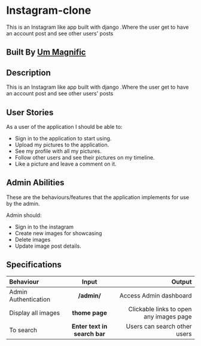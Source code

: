 # Instagram-clone
This is an Instagram like app built with django .Where the user get to have an account post and see other users' posts
## Built By [Um Magnific](https://github.com/Magnific7/)
## Description
This is an Instagram like app built with django .Where the user get to have an account post and see other users' posts

## User Stories
As a user of the application I should be able to:

* Sign in to the application to start using.
* Upload my pictures to the application.
* See my profile with all my pictures.
* Follow other users and see their pictures on my timeline.
* Like a picture and leave a comment on it.

## Admin Abilities
These are the behaviours/features that the application implements for use by the admin.

Admin should:
* Sign in to the instagram
* Create new images for showcasing
* Delete images
* Update image post details.

## Specifications
| Behaviour | Input | Output |
| :---------------- | :---------------: | ------------------: |
| Admin Authentication | **/admin/** | Access Admin dashboard |
| Display all images | **thome page** | Clickable links to open any images page |
| To search  | **Enter text in search bar** | Users can search other users|
